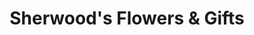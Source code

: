 ---
title: "Sherwood's Flowers & Gifts"
url: /covington/sherwoods-flowers-und-gifts/
shop: Blumen
---